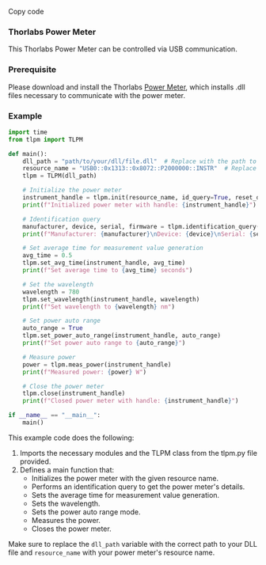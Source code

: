 Copy code
### **Thorlabs Power Meter**
This Thorlabs Power Meter can be controlled via USB communication.

### **Prerequisite**
Please download and install the Thorlabs [Power Meter](https://www.thorlabs.com/software_pages/ViewSoftwarePage.cfm?Code=PM100x), which installs .dll files necessary to communicate with the power meter.

### **Example**

```python
import time
from tlpm import TLPM

def main():
    dll_path = "path/to/your/dll/file.dll"  # Replace with the path to your DLL file
    resource_name = "USB0::0x1313::0x8072::P2000000::INSTR"  # Replace with your power meter's resource name
    tlpm = TLPM(dll_path)

    # Initialize the power meter
    instrument_handle = tlpm.init(resource_name, id_query=True, reset_device=True)
    print(f"Initialized power meter with handle: {instrument_handle}")

    # Identification query
    manufacturer, device, serial, firmware = tlpm.identification_query(instrument_handle)
    print(f"Manufacturer: {manufacturer}\nDevice: {device}\nSerial: {serial}\nFirmware: {firmware}")

    # Set average time for measurement value generation
    avg_time = 0.5
    tlpm.set_avg_time(instrument_handle, avg_time)
    print(f"Set average time to {avg_time} seconds")

    # Set the wavelength
    wavelength = 780
    tlpm.set_wavelength(instrument_handle, wavelength)
    print(f"Set wavelength to {wavelength} nm")

    # Set power auto range
    auto_range = True
    tlpm.set_power_auto_range(instrument_handle, auto_range)
    print(f"Set power auto range to {auto_range}")

    # Measure power
    power = tlpm.meas_power(instrument_handle)
    print(f"Measured power: {power} W")

    # Close the power meter
    tlpm.close(instrument_handle)
    print(f"Closed power meter with handle: {instrument_handle}")

if __name__ == "__main__":
    main()
```

This example code does the following:

1. Imports the necessary modules and the TLPM class from the tlpm.py file provided.
2. Defines a main function that:
    - Initializes the power meter with the given resource name.
    - Performs an identification query to get the power meter's details.
    - Sets the average time for measurement value generation.
    - Sets the wavelength.
    - Sets the power auto range mode.
    - Measures the power.
    - Closes the power meter.

Make sure to replace the `dll_path` variable with the correct path to your DLL file and `resource_name` with your power meter's resource name.

